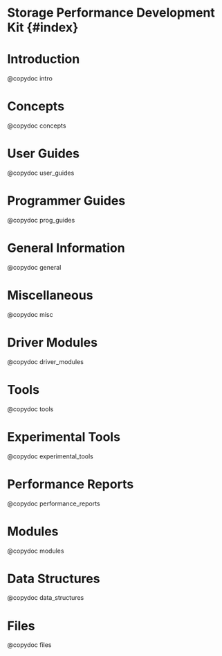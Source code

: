 # Storage Performance Development Kit {#index}

# Introduction
@copydoc intro

# Concepts
@copydoc concepts

# User Guides
@copydoc user_guides

# Programmer Guides
@copydoc prog_guides

# General Information
@copydoc general

# Miscellaneous
@copydoc misc

# Driver Modules
@copydoc driver_modules

# Tools
@copydoc tools

# Experimental Tools
@copydoc experimental_tools

# Performance Reports
@copydoc performance_reports

# Modules
@copydoc modules

# Data Structures
@copydoc data_structures

# Files
@copydoc files
